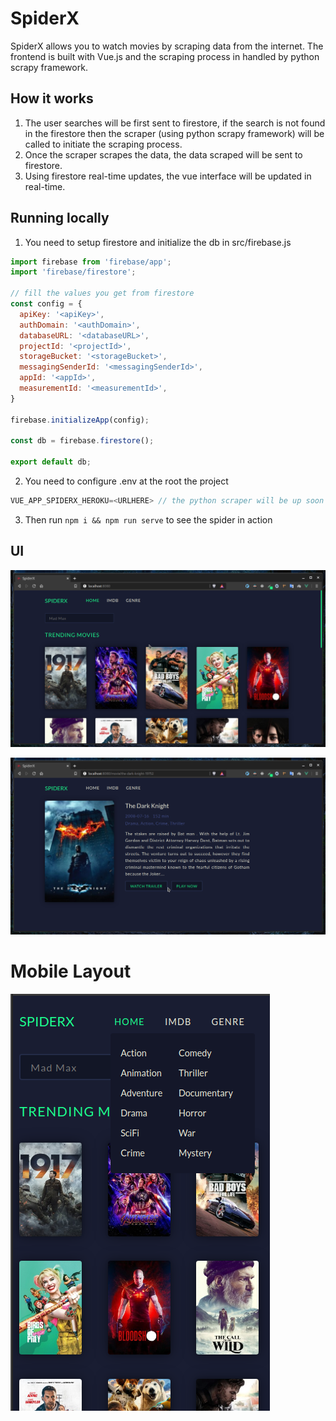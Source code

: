 # SpiderX
SpiderX allows you to watch movies by scraping data from the internet. The frontend is built with Vue.js and the scraping process in handled by python scrapy framework.

## How it works
1. The user searches will be first sent to firestore, if the search is not found in the firestore then the scraper (using python scrapy framework) will be called to initiate the scraping process.
2. Once the scraper scrapes the data, the data scraped will be sent to firestore.
3. Using firestore real-time updates, the vue interface will be updated in real-time.

## Running locally

1. You need to setup firestore and initialize the db in src/firebase.js

```javascript
import firebase from 'firebase/app';
import 'firebase/firestore';

// fill the values you get from firestore
const config = {
  apiKey: '<apiKey>',
  authDomain: '<authDomain>',
  databaseURL: '<databaseURL>',
  projectId: '<projectId>',
  storageBucket: '<storageBucket>',
  messagingSenderId: '<messagingSenderId>',
  appId: '<appId>',
  measurementId: '<measurementId>',
}

firebase.initializeApp(config);

const db = firebase.firestore();

export default db;
```

2. You need to configure .env at the root the project

```javascript
VUE_APP_SPIDERX_HEROKU=<URLHERE> // the python scraper will be up soon 
```

3. Then run <code>npm i && npm run serve</code> to see the spider in action

## UI

![Dark](screenshots/ui.png)

![Dark](screenshots/ui2.png)

# Mobile Layout
![Dark](screenshots/mobile.png)
